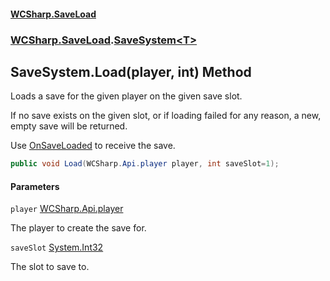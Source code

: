 #### [WCSharp.SaveLoad](README.md 'README')
### [WCSharp.SaveLoad](WCSharp.SaveLoad.md 'WCSharp.SaveLoad').[SaveSystem&lt;T&gt;](WCSharp.SaveLoad.SaveSystem_T_.md 'WCSharp.SaveLoad.SaveSystem<T>')

## SaveSystem<T>.Load(player, int) Method

Loads a save for the given player on the given save slot.  
  
If no save exists on the given slot, or if loading failed for any reason, a new, empty save will be returned.  
  
Use [OnSaveLoaded](WCSharp.SaveLoad.SaveSystem_T_.OnSaveLoaded.md 'WCSharp.SaveLoad.SaveSystem<T>.OnSaveLoaded') to receive the save.

```csharp
public void Load(WCSharp.Api.player player, int saveSlot=1);
```
#### Parameters

<a name='WCSharp.SaveLoad.SaveSystem_T_.Load(WCSharp.Api.player,int).player'></a>

`player` [WCSharp.Api.player](https://docs.microsoft.com/en-us/dotnet/api/WCSharp.Api.player 'WCSharp.Api.player')

The player to create the save for.

<a name='WCSharp.SaveLoad.SaveSystem_T_.Load(WCSharp.Api.player,int).saveSlot'></a>

`saveSlot` [System.Int32](https://docs.microsoft.com/en-us/dotnet/api/System.Int32 'System.Int32')

The slot to save to.